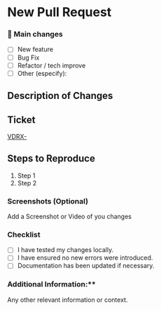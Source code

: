 
# New Pull Request


### 📌 Main changes
<!-- Please specify putting "[x]" what kind of PR is it -->
- [ ] New feature
- [ ] Bug Fix
- [ ] Refactor / tech improve
- [ ] Other (especify):

## Description of Changes
<!-- PR Overview, describe in detail the changes to the repository with this request. -->

<!-- uncomentarice this if you needed>
### Reason for Changes (Optional)
<!-- If this change proposal is not derived from a ticket, it provides relevant information for reviewers to consciously evaluate why this change is necessary. 

Why were these changes necessary? Provide context.
-->

## Ticket
<!-- COMPLETE THE FORM WITH THE CORRECT PROJECT AND TICKET NUMBER:
EXAMPLE: (VDRX-12)[https://algotive.atlassian.net/browse/VDRX-12] 
 -->
[VDRX-](https://algotive.atlassian.net/browse/VDRX-)

## Steps to Reproduce

<!-- Write the steps to reproduce your changes so another developer can test it -->

1. Step 1
2. Step 2

### Screenshots (Optional)

 Add a Screenshot or Video of you changes

### Checklist

<!-- Add more if it's necessary -->

- [ ] I have tested my changes locally.
- [ ] I have ensured no new errors were introduced.
- [ ] Documentation has been updated if necessary.

### Additional Information:**

Any other relevant information or context.
